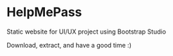 # HelpMePass

Static website for UI/UX project using Bootstrap Studio

Download, extract, and have a good time :)
